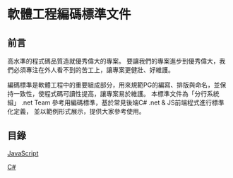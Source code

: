 # 軟體工程編碼標準文件
## 前言
高水準的程式碼品質造就優秀偉大的專案。
要讓我們的專案進步到優秀偉大，我們必須專注在外人看不到的苦工上，讓專案更健壯、好維護。

編碼標準是軟體工程中的重要組成部分，用來規範PG的編寫、排版與命名，並保持一致性，使程式碼可讀性提高，讓專案易於維護。
本標準文件為「分行系統組」 .net Team 參考用編碼標準，基於常見後端C# .net & JS前端程式進行標準化定義，
並以範例形式展示，提供大家參考使用。

## 目錄
[JavaScript](https://github.com/1080423/coding-standards/blob/main/Standard/Javascript.md "JavaScript")

[C#](https://github.com/1080423/coding-standards/blob/main/Standard/C%23.md "C#")  
